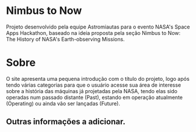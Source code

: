 # Nimbus to Now
Projeto desenvolvido pela equipe Astromiautas para o evento NASA's Space Apps Hackathon, baseado na ideia proposta pela seção Nimbus to Now: The History of NASA's Earth-observing Missions.

# Sobre
O site apresenta uma pequena introdução com o título do projeto, logo após tendo várias categorias para que o usuário acesse sua área de interesse sobre a história das máquinas já projetadas pela NASA, tendo elas sido operadas num passado distante (Past), estando em operação atualmente (Operating) ou ainda vão ser lançadas (Future).

## Outras informações a adicionar.